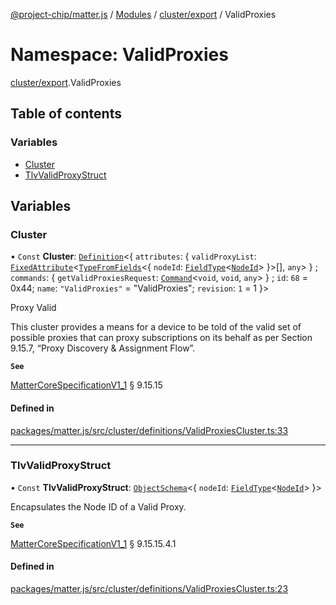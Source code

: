 [@project-chip/matter.js](../README.md) / [Modules](../modules.md) / [cluster/export](cluster_export.md) / ValidProxies

# Namespace: ValidProxies

[cluster/export](cluster_export.md).ValidProxies

## Table of contents

### Variables

- [Cluster](cluster_export.ValidProxies.md#cluster)
- [TlvValidProxyStruct](cluster_export.ValidProxies.md#tlvvalidproxystruct)

## Variables

### Cluster

• `Const` **Cluster**: [`Definition`](cluster_export.ClusterFactory.md#definition)\<\{ `attributes`: \{ `validProxyList`: [`FixedAttribute`](cluster_export.md#fixedattribute)\<[`TypeFromFields`](tlv_export.md#typefromfields)\<\{ `nodeId`: [`FieldType`](../interfaces/tlv_export.FieldType.md)\<[`NodeId`](datatype_export.md#nodeid)\>  }\>[], `any`\>  } ; `commands`: \{ `getValidProxiesRequest`: [`Command`](cluster_export.md#command)\<`void`, `void`, `any`\>  } ; `id`: ``68`` = 0x44; `name`: ``"ValidProxies"`` = "ValidProxies"; `revision`: ``1`` = 1 }\>

Proxy Valid

This cluster provides a means for a device to be told of the valid set of possible proxies that can proxy
subscriptions on its behalf as per Section 9.15.7, “Proxy Discovery & Assignment Flow”.

**`See`**

[MatterCoreSpecificationV1_1](../interfaces/spec_export.MatterCoreSpecificationV1_1.md) § 9.15.15

#### Defined in

[packages/matter.js/src/cluster/definitions/ValidProxiesCluster.ts:33](https://github.com/project-chip/matter.js/blob/dfd1dc35/packages/matter.js/src/cluster/definitions/ValidProxiesCluster.ts#L33)

___

### TlvValidProxyStruct

• `Const` **TlvValidProxyStruct**: [`ObjectSchema`](../classes/tlv_export.ObjectSchema.md)\<\{ `nodeId`: [`FieldType`](../interfaces/tlv_export.FieldType.md)\<[`NodeId`](datatype_export.md#nodeid)\>  }\>

Encapsulates the Node ID of a Valid Proxy.

**`See`**

[MatterCoreSpecificationV1_1](../interfaces/spec_export.MatterCoreSpecificationV1_1.md) § 9.15.15.4.1

#### Defined in

[packages/matter.js/src/cluster/definitions/ValidProxiesCluster.ts:23](https://github.com/project-chip/matter.js/blob/dfd1dc35/packages/matter.js/src/cluster/definitions/ValidProxiesCluster.ts#L23)
